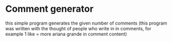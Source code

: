 # Comment generator
 this simple program generates the given number of comments (this program was written with the thought of people who write in in comments, for example 1 like = more ariana grande in comment content)
